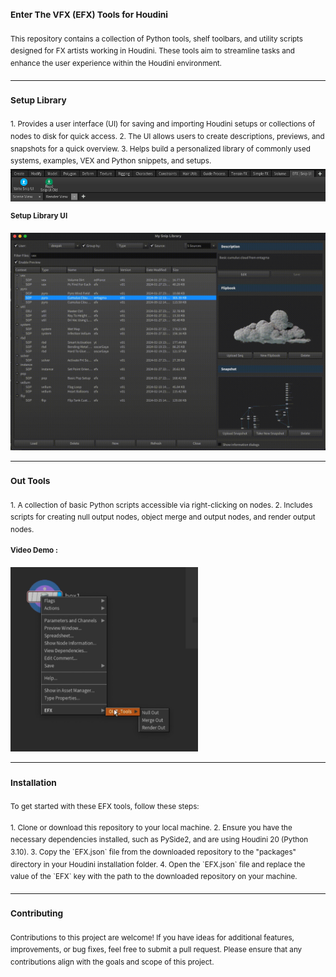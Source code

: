 ### <sup>**Enter The VFX (EFX) Tools for Houdini**</sup>

<sup>This repository contains a collection of Python tools, shelf toolbars, and utility scripts designed for FX artists working in Houdini. These tools aim to streamline tasks and enhance the user experience within the Houdini environment.</sup>

---

### **<sup>Setup Library</sup>**
<sup>
1. Provides a user interface (UI) for saving and importing Houdini setups or collections of nodes to disk for quick access.  
2. The UI allows users to create descriptions, previews, and snapshots for a quick overview.  
3. Helps build a personalized library of commonly used systems, examples, VEX and Python snippets, and setups.
</sup>

<img src="https://github.com/Th3Disasterpiece/EFX/blob/master/config/thumbnails/snipUIShelftool_snapshot.png" alt="SnipUI Shelftool" width="600">

**<sup>Setup Library UI</sup>**

<img src="https://github.com/Th3Disasterpiece/EFX/blob/a66d58fcd3849bd4b44574d059d21d4e3335d971/config/thumbnails/setupLib.gif" alt="Setup Library" width="600">

---

### **<sup>Out Tools</sup>**
<sup>
1. A collection of basic Python scripts accessible via right-clicking on nodes.  
2. Includes scripts for creating null output nodes, object merge and output nodes, and render output nodes.
</sup>

**<sup>Video Demo :</sup>**

[<img src="https://github.com/Th3Disasterpiece/EFX/blob/master/config/thumbnails/out_tools_snapshot.png" width="300">](https://vimeo.com/653346110)

---

### **<sup>Installation</sup>**

<sup>To get started with these EFX tools, follow these steps:</sup>

<sup>
1. Clone or download this repository to your local machine.  
2. Ensure you have the necessary dependencies installed, such as PySide2, and are using Houdini 20 (Python 3.10).  
3. Copy the `EFX.json` file from the downloaded repository to the "packages" directory in your Houdini installation folder.  
4. Open the `EFX.json` file and replace the value of the `EFX` key with the path to the downloaded repository on your machine.
</sup>

---

### **<sup>Contributing</sup>**

<sup>Contributions to this project are welcome! If you have ideas for additional features, improvements, or bug fixes, feel free to submit a pull request. Please ensure that any contributions align with the goals and scope of this project.</sup>

